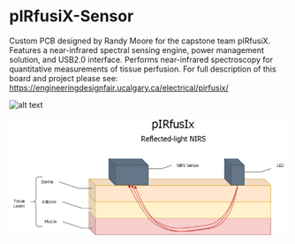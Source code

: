 # pIRfusiX-Sensor
Custom PCB designed by Randy Moore for the capstone team pIRfusiX. Features a near-infrared spectral sensing engine, power management solution, and USB2.0 interface. Performs near-infrared spectroscopy for quantitative measurements of tissue perfusion. For full description of this board and project please see: https://engineeringdesignfair.ucalgary.ca/electrical/pirfusix/ 


![alt text](https://github.com/rwjmoore/pIRfusiX-Sensor/blob/054d5fe0fde18d78b8fb953686540ea9ccf80f8a/IMG_4301.JPG)





<p align="center">
  <img src="https://github.com/rwjmoore/pIRfusiX-Sensor/blob/main/Sensor_method_action.png" alt="Sublime's custom image"/>
   <br>
</p>
